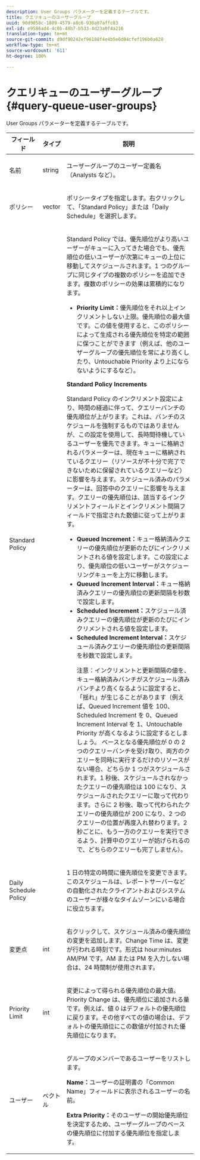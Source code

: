 ```yaml
---
description: User Groups パラメーターを定義するテーブルです。
title: クエリキューのユーザーグループ
uuid: 90d9058c-1809-4579-a8c6-930a07affc83
exl-id: e9586ad4-4c0b-48b7-b533-4d23a0f4a216
translation-type: tm+mt
source-git-commit: d9df90242ef96188f4e4b5e6d04cfef196b0a628
workflow-type: tm+mt
source-wordcount: '611'
ht-degree: 100%

---
```


# クエリキューのユーザーグループ{#query-queue-user-groups}

User Groups パラメーターを定義するテーブルです。

<table id="table_670A47E25A7A43F0B599BD7ABB173E69"> 
 <thead> 
  <tr> 
   <th colname="col1" class="entry"> フィールド </th> 
   <th colname="col2" class="entry"> タイプ </th> 
   <th colname="col3" class="entry"> 説明 </th> 
  </tr> 
 </thead>
 <tbody> 
  <tr> 
   <td colname="col1"> <p>名前 </p> </td> 
   <td colname="col2"> <p>string </p> </td> 
   <td colname="col3"> <p>ユーザーグループのユーザー定義名（Analysts など）。 </p> </td> 
  </tr> 
  <tr> 
   <td colname="col1"> <p>ポリシー </p> </td> 
   <td colname="col2"> <p>vector </p> </td> 
   <td colname="col3"> <p>ポリシータイプを指定します。右クリックして、「Standard Policy」または「Daily Schedule」を選択します。 </p> </td> 
  </tr> 
  <tr> 
   <td colname="col1"> <p>Standard Policy </p> </td> 
   <td colname="col2"> </td> 
   <td colname="col3"> <p>Standard Policy では、優先順位がより高いユーザーがキューに入ってきた場合でも、優先順位の低いユーザーが次第にキューの上位に移動してスケジュールされます。1 つのグループに同じタイプの複数のポリシーを追加できます。複数のポリシーの効果は累積的になります。 
     <ul id="ul_F7F60D23DC934F61AF2183177A11FA65"> 
      <li id="li_805ED3E740814FAEBFF2B411BAB3D248"><b>Priority Limit：</b>優先順位をそれ以上インクリメントしない上限。優先順位の最大値です。この値を使用すると、このポリシーによって生成される優先順位を特定の範囲に保つことができます（例えば、他のユーザーグループの優先順位を常により高くしたり、Untouchable Priority より上にならないようにするなど）。 </li> 
     </ul> </p> <p> <b>Standard Policy Increments</b> </p> <p>Standard Policy のインクリメント設定により、時間の経過に伴って、クエリーバンチの優先順位が上がります。これは、バンチのスケジュールを強制するものではありませんが、この設定を使用して、長時間待機しているユーザーを優先できます。キューに格納されるパラメーターは、現在キューに格納されているクエリー（リソースが不十分で完了できないために保留されているクエリーなど）に影響を与えます。スケジュール済みのパラメーターは、回答中のクエリーに影響を与えます。クエリーの優先順位は、該当するインクリメントフィールドとインクリメント間隔フィールドで指定された数値に従って上がります。 
     <ul id="ul_7A5EE18CE10E4484A203B938525C806C"> 
      <li id="li_4B5CD827AF3848DA811A96C851340518"><b>Queued Increment：</b>キュー格納済みクエリーの優先順位が更新のたびにインクリメントされる値を設定します。この設定により、優先順位の低いユーザーがスケジューリングキューを上方に移動します。 </li> 
      <li id="li_91CA798235234A1CAC7AB32A7FB1CE84"><b>Queued Increment Interval：</b>キュー格納済みクエリーの優先順位の更新間隔を秒数で設定します。 </li> 
      <li id="li_079275E21ABA43B796A853624A6BDC29"><b>Scheduled Increment：</b>スケジュール済みクエリーの優先順位が更新のたびにインクリメントされる値を設定します。 </li> 
      <li id="li_3AE2EC3EBE6C4670BA0FA1BBD03FEBBD"><b>Scheduled Increment Interval：</b>スケジュール済みクエリーの優先順位の更新間隔を秒数で設定します。 <p> <p>注意：インクリメントと更新間隔の値を、キュー格納済みバンチがスケジュール済みバンチより高くなるように設定すると、「揺れ」が生じることがあります（例えば、Queued Increment 値を 100、Scheduled Increment を 0、Queued Increment Interval を 1、Untouchable Priority が高くなるように設定するとしましょう。 ベースとなる優先順位が 0 の 2 つのクエリーバンチを受け取り、両方のクエリーを同時に実行するだけのリソースがない場合、どちらか 1 つがスケジュールされます。1 秒後、スケジュールされなかったクエリーの優先順位は 100 になり、スケジュールされたクエリーに取って代わります。さらに 2 秒後、取って代わられたクエリーの優先順位が 200 になり、2 つのクエリーの位置が再度入れ替わります。2 秒ごとに、もう一方のクエリーを実行できるよう、計算中のクエリーが妨げられるので、どちらのクエリーも完了しません）。 </p> </p> </li> 
     </ul> </p> </td> 
  </tr> 
  <tr> 
   <td colname="col1"> <p>Daily Schedule Policy </p> </td> 
   <td colname="col2"> </td> 
   <td colname="col3"> <p>1 日の特定の時間に優先順位を変更できます。このスケジュールは、<span class="wintitle">レポートサーバー</span>などの自動化されたクライアントおよびシステムのユーザーが様々なタイムゾーンにいる場合に役立ちます。 </p> </td> 
  </tr> 
  <tr> 
   <td colname="col1"> <p>変更点 </p> </td> 
   <td colname="col2"> <p>int </p> </td> 
   <td colname="col3"> <p>右クリックして、スケジュール済みの優先順位の変更を追加します。Change Time は、変更が行われる時刻です。形式は hour:minutes AM/PM です。AM または PM を入力しない場合は、24 時間制が使用されます。 </p> </td> 
  </tr> 
  <tr> 
   <td colname="col1"> <p>Priority Limit </p> </td> 
   <td colname="col2"> <p>int </p> </td> 
   <td colname="col3"> <p>変更によって得られる優先順位の最大値。Priority Change は、優先順位に追加される量です。例えば、値 0 はデフォルトの優先順位に戻ります。その他すべての値の場合は、デフォルトの優先順位にこの数値が付加された優先順位になります。 </p> </td> 
  </tr> 
  <tr> 
   <td colname="col1"> <p>ユーザー </p> </td> 
   <td colname="col2"> <p>ベクトル </p> </td> 
   <td colname="col3"> <p>グループのメンバーであるユーザーをリストします。 </p> <p> <b>Name：</b>ユーザーの証明書の「Common Name」フィールドに表示されるユーザーの名前。 </p> <p> <b>Extra Priority：</b>そのユーザーの開始優先順位を決定するため、ユーザーグループのベースの優先順位に付加する優先順位を指定します。 </p> </td> 
  </tr> 
 </tbody> 
</table>
